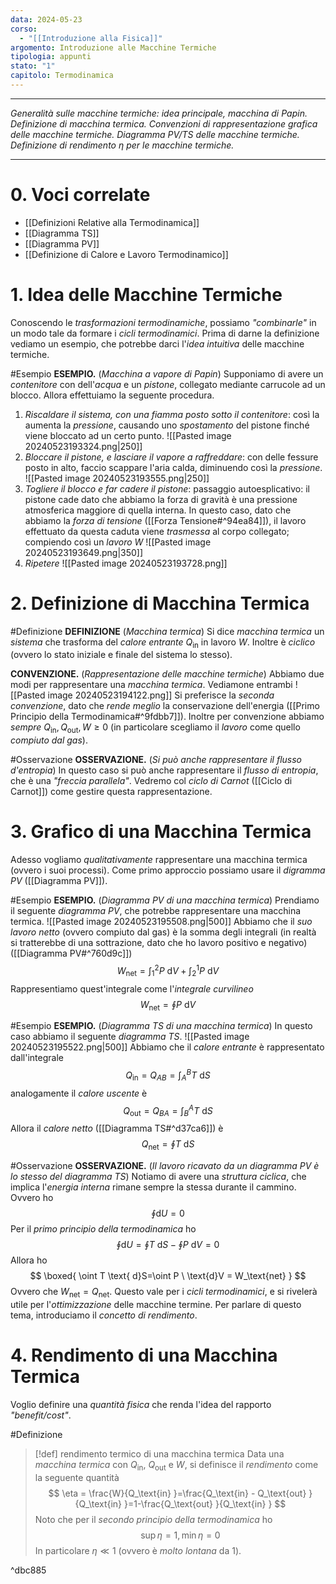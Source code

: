 ```yaml
---
data: 2024-05-23
corso:
  - "[[Introduzione alla Fisica]]"
argomento: Introduzione alle Macchine Termiche
tipologia: appunti
stato: "1"
capitolo: Termodinamica
---
```

- - -
*Generalità sulle macchine termiche: idea principale, macchina di Papin. Definizione di macchina termica. Convenzioni di rappresentazione grafica delle macchine termiche. Diagramma PV/TS delle macchine termiche. Definizione di rendimento $\eta$ per le macchine termiche.*
- - -
# 0. Voci correlate
- [[Definizioni Relative alla Termodinamica]]
- [[Diagramma TS]]
- [[Diagramma PV]]
- [[Definizione di Calore e Lavoro Termodinamico]]
# 1. Idea delle Macchine Termiche
Conoscendo le *trasformazioni termodinamiche*, possiamo *"combinarle"* in un modo tale da formare i *cicli termodinamici*. Prima di darne la definizione vediamo un esempio, che potrebbe darci l'*idea intuitiva* delle macchine termiche.

#Esempio 
**ESEMPIO.** (*Macchina a vapore di Papin*)
Supponiamo di avere un *contenitore* con dell'*acqua* e un *pistone*, collegato mediante carrucole ad un blocco. Allora effettuiamo la seguente procedura.
1. *Riscaldare il sistema, con una fiamma posto sotto il contenitore*: così la aumenta la *pressione*, causando uno *spostamento* del pistone finché viene bloccato ad un certo punto.
![[Pasted image 20240523193324.png|250]]
2. *Bloccare il pistone, e lasciare il vapore a raffreddare*: con delle fessure posto in alto, faccio scappare l'aria calda, diminuendo così la *pressione*.
![[Pasted image 20240523193555.png|250]]
3. *Togliere il blocco e far cadere il pistone*: passaggio autoesplicativo: il pistone cade dato che abbiamo la forza di gravità è una pressione atmosferica maggiore di quella interna. In questo caso, dato che abbiamo la *forza di tensione* ([[Forza Tensione#^94ea84]]), il lavoro effettuato da questa caduta viene *trasmessa* al corpo collegato; compiendo così un *lavoro* $W$
![[Pasted image 20240523193649.png|350]]
4. *Ripetere*
![[Pasted image 20240523193728.png]]

# 2. Definizione di Macchina Termica
#Definizione 
**DEFINIZIONE** (*Macchina termica*)
Si dice *macchina termica* un *sistema* che trasforma del *calore entrante* $Q_{\text{in} }$ in lavoro $W$. Inoltre è *ciclico* (ovvero lo stato iniziale e finale del sistema lo stesso).

**CONVENZIONE.** (*Rappresentazione delle macchine termiche*)
Abbiamo due modi per rappresentare una *macchina termica*. Vediamone entrambi
![[Pasted image 20240523194122.png]]
Si preferisce la *seconda convenzione*, dato che *rende meglio* la conservazione dell'energia ([[Primo Principio della Termodinamica#^9fdbb7]]). Inoltre per convenzione abbiamo *sempre* $Q_\text{in}, Q_\text{out}, W \geq 0$ (in particolare scegliamo il *lavoro* come quello *compiuto dal gas*).

#Osservazione 
**OSSERVAZIONE.** (*Si può anche rappresentare il flusso d'entropia*)
In questo caso si può anche rappresentare il *flusso di entropia*, che è una *"freccia parallela"*.
Vedremo col *ciclo di Carnot* ([[Ciclo di Carnot]]) come gestire questa rappresentazione.

# 3. Grafico di una Macchina Termica
Adesso vogliamo *qualitativamente* rappresentare una macchina termica (ovvero i suoi processi). Come primo approccio possiamo usare il *digramma PV* ([[Diagramma PV]]).

#Esempio 
**ESEMPIO.** (*Diagramma PV di una macchina termica*)
Prendiamo il seguente *diagramma PV*, che potrebbe rappresentare una macchina termica.
![[Pasted image 20240523195508.png|500]]
Abbiamo che il *suo lavoro netto* (ovvero compiuto dal gas) è la somma degli integrali (in realtà si tratterebbe di una sottrazione, dato che ho lavoro positivo e negativo) ([[Diagramma PV#^760d9c]])
$$
W_{\text{net} }=\int_1^2 P \ \text{d}V + \int_2^1 P \text{ d}V
$$
Rappresentiamo quest'integrale come l'*integrale curvilineo*
$$
W_\text{net}=\oint P \ \text{d}V
$$

#Esempio 
**ESEMPIO.** (*Diagramma TS di una macchina termica*)
In questo caso abbiamo il seguente *diagramma TS*.
![[Pasted image 20240523195522.png|500]]
Abbiamo che il *calore entrante* è rappresentato dall'integrale
$$
Q_\text{in}=Q_{AB}=\int_A^B T \ \text{d}S
$$
analogamente il *calore uscente* è
$$
Q_\text{out}=Q_{BA}=\int_B^A T \ \text{d}S
$$
Allora il *calore netto* ([[Diagramma TS#^d37ca6]]) è
$$
Q_\text{net}=\oint T \ \text{d}S
$$

#Osservazione 
**OSSERVAZIONE.** (*Il lavoro ricavato da un diagramma PV è lo stesso del diagramma TS*)
Notiamo di avere una *struttura ciclica*, che implica l'*energia interna* rimane sempre la stessa durante il cammino. Ovvero ho
$$
\oint \text{d}U=0
$$
Per il *primo principio della termodinamica* ho
$$
\oint \text{d}U=\oint T \text{ d}S - \oint P \text{ d}V=0
$$
Allora ho 
$$
\boxed{ \oint T \text{ d}S=\oint P \ \text{d}V = W_\text{net} }
$$
Ovvero che $W_\text{net}=Q_\text{net}$. Questo vale per i *cicli termodinamici*, e si rivelerà utile per l'*ottimizzazione* delle macchine termine. Per parlare di questo tema, introduciamo il *concetto di rendimento*.

# 4. Rendimento di una Macchina Termica
Voglio definire una *quantità fisica* che renda l'idea del rapporto *"benefit/cost"*.

#Definizione 
> [!def] rendimento termico di una macchina termica
> Data una *macchina termica* con $Q_\text{in}$, $Q_\text{out}$ e $W$, si definisce il *rendimento* come la seguente quantità
> $$
> \eta = \frac{W}{Q_\text{in} }=\frac{Q_\text{in} - Q_\text{out} }{Q_\text{in} }=1-\frac{Q_\text{out} }{Q_\text{in} }
> $$
> Noto che per il *secondo principio della termodinamica* ho
> $$
> \sup \eta = 1 , \min \eta = 0
> $$
> In particolare $\eta \ll 1$ (ovvero è *molto lontana* da $1$).

^dbc885

